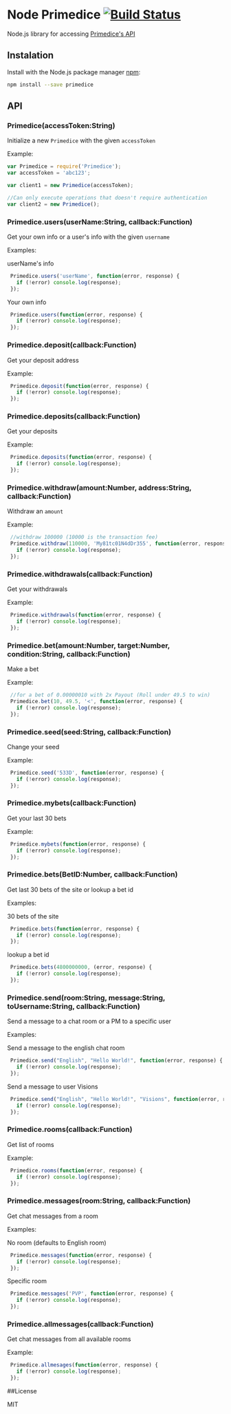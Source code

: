 # Node Primedice [![Build Status](https://travis-ci.org/joaocampinhos/Primedice.js.svg?branch=master)](https://travis-ci.org/joaocampinhos/Primedice.js)
Node.js library for accessing [Primedice's API](https://primedice.com/api)

## Instalation

Install with the Node.js package manager [npm](http://npmjs.org):

```bash
npm install --save primedice
```

## API

### Primedice(accessToken:String)

  Initialize a new `Primedice` with the given `accessToken`

  Example:

  ```js
  var Primedice = require('Primedice');
  var accessToken = 'abc123';

  var client1 = new Primedice(accessToken);

  //Can only execute operations that doesn't require authentication
  var client2 = new Primedice();
  ```

### Primedice.users(userName:String, callback:Function)

  Get your own info or a user's info with the given `username`

  Examples:

  userName's info
```js
 Primedice.users('userName', function(error, response) {
   if (!error) console.log(response);
 });
```


  Your own info
```js
 Primedice.users(function(error, response) {
   if (!error) console.log(response);
 });
```

### Primedice.deposit(callback:Function)

  Get your deposit address

  Example:

```js
 Primedice.deposit(function(error, response) {
   if (!error) console.log(response);
 });
```

### Primedice.deposits(callback:Function)

  Get your deposits

  Example:

```js
 Primedice.deposits(function(error, response) {
   if (!error) console.log(response);
 });
```

### Primedice.withdraw(amount:Number, address:String, callback:Function)

  Withdraw an `amount`

  Example:

```js
 //withdraw 100000 (10000 is the transaction fee)
 Primedice.withdraw(110000, 'My81tc01N4dDr355', function(error, response) {
   if (!error) console.log(response);
 });
```

### Primedice.withdrawals(callback:Function)

  Get your withdrawals

  Example:

```js
 Primedice.withdrawals(function(error, response) {
   if (!error) console.log(response);
 });
```

### Primedice.bet(amount:Number, target:Number, condition:String, callback:Function)

  Make a bet

  Example:

```js
 //for a bet of 0.00000010 with 2x Payout (Roll under 49.5 to win)
 Primedice.bet(10, 49.5, '<', function(error, response) {
   if (!error) console.log(response);
 });
```

### Primedice.seed(seed:String, callback:Function)

  Change your seed

  Example:

```js
 Primedice.seed('533D', function(error, response) {
   if (!error) console.log(response);
 });
```

### Primedice.mybets(callback:Function)

  Get your last 30 bets

  Example:

```js
 Primedice.mybets(function(error, response) {
   if (!error) console.log(response);
 });
```

### Primedice.bets(BetID:Number, callback:Function)

  Get last 30 bets of the site or lookup a bet id

  Examples:

  30 bets of the site
```js
 Primedice.bets(function(error, response) {
   if (!error) console.log(response);
 });
```


  lookup a bet id
```js
 Primedice.bets(4800000000, (error, response) {
   if (!error) console.log(response);
 });
```

### Primedice.send(room:String, message:String, toUsername:String, callback:Function)

  Send a message to a chat room or a PM to a specific user
  
  Examples:
  
  Send a message to the english chat room
```js
 Primedice.send("English", "Hello World!", function(error, response) {
   if (!error) console.log(response);
 });
```

  
  Send a message to user Visions
```js
 Primedice.send("English", "Hello World!", "Visions", function(error, response) {
   if (!error) console.log(response);
 });
```

### Primedice.rooms(callback:Function)

  Get list of rooms
  
  Example:
  
```js
 Primedice.rooms(function(error, response) {
   if (!error) console.log(response);
 });
```

### Primedice.messages(room:String, callback:Function)

  Get chat messages from a room
  
  Examples:
  
  No room (defaults to English room)
```js
 Primedice.messages(function(error, response) {
   if (!error) console.log(response);
 });
```

  
  Specific room
```js
 Primedice.messages('PVP', function(error, response) {
   if (!error) console.log(response);
 });
```

### Primedice.allmessages(callback:Function)

  Get chat messages from all available rooms
  
  Example:
  
```js
 Primedice.allmesages(function(error, response) {
   if (!error) console.log(response);
 });
```


##License

MIT
